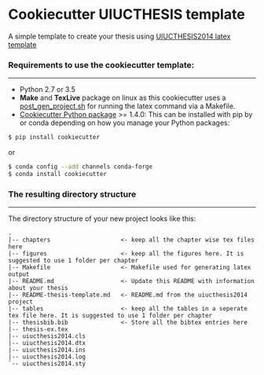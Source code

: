 # Cookiecutter UIUCTHESIS template

A simple template to create your thesis using [UIUCTHESIS2014 latex template](https://github.com/mayhewsw/uiucthesis2014) 

### Requirements to use the cookiecutter template:
-----------

 - Python 2.7 or 3.5
 - **Make** and **TexLive** package on linux as this cookiecutter uses a [post_gen_project.sh](https://cookiecutter.readthedocs.io/en/latest/advanced/hooks.html) for running the latex command via a Makefile. 
 - [Cookiecutter Python package](http://cookiecutter.readthedocs.org/en/latest/installation.html) >= 1.4.0: This can be installed with pip by or conda depending on how you manage your Python packages:

``` bash
$ pip install cookiecutter
```

or

``` bash
$ conda config --add channels conda-forge
$ conda install cookiecutter
```

### The resulting directory structure
------------

The directory structure of your new project looks like this: 

```
.
|-- chapters                    <- keep all the chapter wise tex files here
|-- figures                     <- keep all the figures here. It is suggested to use 1 folder per chapter
|-- Makefile                    <- Makefile used for generating latex output
|-- README.md                   <- Update this README with information about your thesis
|-- README-thesis-template.md   <- README.md from the uiucthesis2014 project
|-- tables                      <- keep all the tables in a seperate tex file here. It is suggested to use 1 folder per chapter
|-- thesisbib.bib               <- Store all the bibtex entries here
|-- thesis-ex.tex
|-- uiucthesis2014.cls
|-- uiucthesis2014.dtx
|-- uiucthesis2014.ins
|-- uiucthesis2014.log
`-- uiucthesis2014.sty
```
